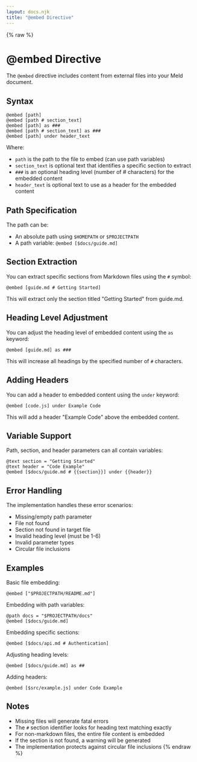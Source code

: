 ```yaml
---
layout: docs.njk
title: "@embed Directive"
---
```


{% raw %}
# @embed Directive

The `@embed` directive includes content from external files into your Meld document.

## Syntax

```meld
@embed [path]
@embed [path # section_text]
@embed [path] as ###
@embed [path # section_text] as ###
@embed [path] under header_text
```

Where:
- `path` is the path to the file to embed (can use path variables)
- `section_text` is optional text that identifies a specific section to extract
- `###` is an optional heading level (number of # characters) for the embedded content
- `header_text` is optional text to use as a header for the embedded content

## Path Specification

The path can be:
- An absolute path using `$HOMEPATH` or `$PROJECTPATH`
- A path variable: `@embed [$docs/guide.md]`

## Section Extraction

You can extract specific sections from Markdown files using the `#` symbol:

```meld
@embed [guide.md # Getting Started]
```

This will extract only the section titled "Getting Started" from guide.md.

## Heading Level Adjustment

You can adjust the heading level of embedded content using the `as` keyword:

```meld
@embed [guide.md] as ###
```

This will increase all headings by the specified number of `#` characters.

## Adding Headers

You can add a header to embedded content using the `under` keyword:

```meld
@embed [code.js] under Example Code
```

This will add a header "Example Code" above the embedded content.

## Variable Support

Path, section, and header parameters can all contain variables:

```meld
@text section = "Getting Started"
@text header = "Code Example"
@embed [$docs/guide.md # {{section}}] under {{header}}
```

## Error Handling

The implementation handles these error scenarios:
- Missing/empty path parameter
- File not found
- Section not found in target file
- Invalid heading level (must be 1-6)
- Invalid parameter types
- Circular file inclusions

## Examples

Basic file embedding:
```meld
@embed ["$PROJECTPATH/README.md"]
```

Embedding with path variables:
```meld
@path docs = "$PROJECTPATH/docs"
@embed [$docs/guide.md]
```

Embedding specific sections:
```meld
@embed [$docs/api.md # Authentication]
```

Adjusting heading levels:
```meld
@embed [$docs/guide.md] as ##
```

Adding headers:
```meld
@embed [$src/example.js] under Code Example
```

## Notes

- Missing files will generate fatal errors
- The `#` section identifier looks for heading text matching exactly
- For non-markdown files, the entire file content is embedded
- If the section is not found, a warning will be generated
- The implementation protects against circular file inclusions
{% endraw %}
